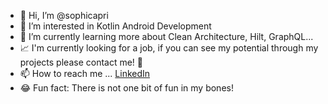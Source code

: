 - 👋 Hi, I’m @sophicapri
- 👀 I’m interested in Kotlin Android Development
- 🌱 I’m currently learning more about Clean Architecture, Hilt, GraphQL...
- 📈 I'm currently looking for a job, if you can see my potential through my projects please contact me! 🙂
- 📫 How to reach me ... [LinkedIn](https://www.linkedin.com/in/sophi-capri/)
- 😂 Fun fact: There is not one bit of fun in my bones! 

